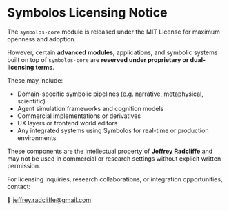 # Symbolos Licensing Notice

The `symbolos-core` module is released under the MIT License for maximum openness and adoption.

However, certain **advanced modules**, applications, and symbolic systems built on top of `symbolos-core` are **reserved under proprietary or dual-licensing terms**.

These may include:
- Domain-specific symbolic pipelines (e.g. narrative, metaphysical, scientific)
- Agent simulation frameworks and cognition models
- Commercial implementations or derivatives
- UX layers or frontend world editors
- Any integrated systems using Symbolos for real-time or production environments

These components are the intellectual property of **Jeffrey Radcliffe** and may not be used in commercial or research settings without explicit written permission.

For licensing inquiries, research collaborations, or integration opportunities, contact:

📧 jeffrey.radcliffe@gmail.com